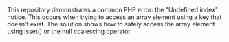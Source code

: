This repository demonstrates a common PHP error: the "Undefined index" notice. This occurs when trying to access an array element using a key that doesn't exist.  The solution shows how to safely access the array element using isset() or the null coalescing operator.